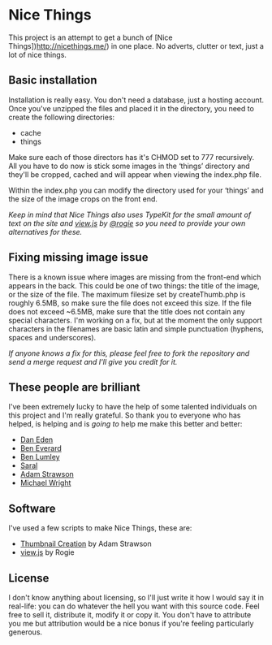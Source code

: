 Nice Things
==============================

This project is an attempt to get a bunch of [Nice Things])http://nicethings.me/) in one place. No adverts, clutter or text, just a lot of nice things.

Basic installation
------------------------------

Installation is really easy. You don't need a database, just a hosting account. Once you've unzipped the files and placed it in the directory, you need to create the following directories:

- cache
- things

Make sure each of those directors has it's CHMOD set to 777 recursively. All you have to do now is stick some images in the ‘things’ directory and they'll be cropped, cached and will appear when viewing the index.php file.

Within the index.php you can modify the directory used for your ‘things’ and the size of the image crops on the front end.

*Keep in mind that Nice Things also uses TypeKit for the small amount of text on the site and [view.js](http://finegoodsmarket.com/view/) by [@rogie](http://twitter.com/rogie) so you need to provide your own alternatives for these.*

Fixing missing image issue
------------------------------

There is a known issue where images are missing from the front-end which appears in the back. This could be one of two things: the title of the image, or the size of the file. The maximum filesize set by createThumb.php is roughly 6.5MB, so make sure the file does not exceed this size. If the file does not exceed ~6.5MB, make sure that the title does not contain any special characters. I'm working on a fix, but at the moment the only support characters in the filenames are basic latin and simple punctuation (hyphens, spaces and underscores).

*If anyone knows a fix for this, please feel free to fork the repository and send a merge request and I'll give you credit for it.*

These people are brilliant
------------------------------

I've been extremely lucky to have the help of some talented individuals on this project and I'm really grateful. So thank you to everyone who has helped, is helping and is *going to* help me make this better and better:

- [Dan Eden](http://twitter.com/_dte)
- [Ben Everard](http://twitter.com/ilmv)
- [Ben Lumley](http://twitter.com/benlumley)
- [Saral](http://twitter.com/saralk)
- [Adam Strawson](http://twitter.com/adamstrawson)
- [Michael Wright](http://twitter.com/michaelw90)

Software
------------------------------

I've used a few scripts to make Nice Things, these are:

- [Thumbnail Creation](https://github.com/adamstrawson/Thumbnail-Creation) by Adam Strawson
- [view.js](http://finegoodsmarket.com/view/) by Rogie

License
------------------------------

I don't know anything about licensing, so I'll just write it how I would say it in real-life: you can do whatever the hell you want with this source code. Feel free to sell it, distribute it, modify it or copy it. You don't have to attribute you me but attribution would be a nice bonus if you're feeling particularly generous.
